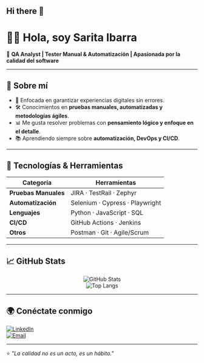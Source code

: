 ## Hi there 👋

<!--
**saritabustos91-star/saritabustos91-star** is a ✨ _special_ ✨ repository because its `README.md` (this file) appears on your GitHub profile.

Here are some ideas to get you started:

- 🔭 I’m currently working on ...
- 🌱 I’m currently learning ...
- 👯 I’m looking to collaborate on ...
- 🤔 I’m looking for help with ...
- 💬 Ask me about ...
- 📫 How to reach me: ...
- 😄 Pronouns: ...
- ⚡ Fun fact: ...
-->


# 👩‍💻 Hola, soy Sarita Ibarra  

🌟 **QA Analyst | Tester Manual & Automatización | Apasionada por la calidad del software**  

---

## 🚀 Sobre mí  
- 🔎 Enfocada en garantizar experiencias digitales sin errores.  
- 🛠️ Conocimientos en **pruebas manuales, automatizadas y metodologías ágiles**.  
- 📊 Me gusta resolver problemas con **pensamiento lógico y enfoque en el detalle**.  
- 📚 Aprendiendo siempre sobre **automatización, DevOps y CI/CD**.  

---

## 🧰 Tecnologías & Herramientas  
<div align="center">

| Categoría | Herramientas |
|-----------|--------------|
| **Pruebas Manuales** | JIRA · TestRail · Zephyr |
| **Automatización** | Selenium · Cypress · Playwright |
| **Lenguajes** | Python · JavaScript · SQL |
| **CI/CD** | GitHub Actions · Jenkins |
| **Otros** | Postman · Git · Agile/Scrum |

</div>

---

## 📈 GitHub Stats  

<div align="center">

![GitHub Stats](https://github-readme-stats.vercel.app/api?username=saritabustos91-star&show_icons=true&theme=radical)  
![Top Langs](https://github-readme-stats.vercel.app/api/top-langs/?username=saritabustos91-star&layout=compact&theme=radical)

</div>

---

## 🌍 Conéctate conmigo  
[![LinkedIn](https://img.shields.io/badge/LinkedIn-0A66C2?style=for-the-badge&logo=linkedin&logoColor=white)](https://www.linkedin.com/in/sarita-maria-ibarra-bustos-83b358185/)  
[![Email](https://img.shields.io/badge/Email-D14836?style=for-the-badge&logo=gmail&logoColor=white)](mailto:saritabustos91@gmail.com)

---

⭐️ *"La calidad no es un acto, es un hábito."*  
